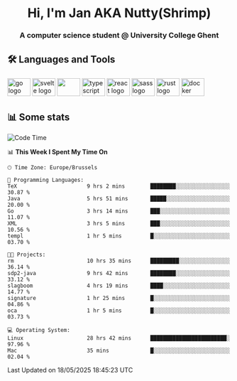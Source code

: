 <h1 align="center">Hi, I'm Jan AKA Nutty(Shrimp)</h1>
<h3 align="center">A computer science student @ University College Ghent</h3>

<h2 align="left">🛠️ Languages and Tools</h2>

###

<div align="left">
  <img src="https://cdn.jsdelivr.net/gh/devicons/devicon/icons/go/go-original.svg" height="40" width="52" alt="go logo"  />
  <img src="https://cdn.jsdelivr.net/gh/devicons/devicon@latest/icons/svelte/svelte-original.svg"  height="40" width="52" alt="svelte logo" />
  <img src="https://cdn.jsdelivr.net/gh/devicons/devicon@latest/icons/tailwindcss/tailwindcss-original.svg" height="40" width="52" />
  <img src="https://cdn.jsdelivr.net/gh/devicons/devicon/icons/typescript/typescript-original.svg" height="40" width="52" alt="typescript logo"  />
  <img src="https://cdn.jsdelivr.net/gh/devicons/devicon/icons/react/react-original.svg" height="40" width="52" alt="react logo"  />
  <img src="https://cdn.jsdelivr.net/gh/devicons/devicon/icons/sass/sass-original.svg" height="40" width="52" alt="sass logo"  />
  <img src="https://cdn.jsdelivr.net/gh/devicons/devicon@latest/icons/rust/rust-original.svg" height="40" width="52" alt="rust logo" />
  <img src="https://cdn.jsdelivr.net/gh/devicons/devicon/icons/docker/docker-original.svg" height="40" width="52" alt="docker logo"  />
</div>

<h2>📊 Some stats</h2>

<!--START_SECTION:waka-->
![Code Time](http://img.shields.io/badge/Code%20Time-5%2C935%20hrs%2033%20mins-blue)

📊 **This Week I Spent My Time On** 

```text
🕑︎ Time Zone: Europe/Brussels

💬 Programming Languages: 
TeX                      9 hrs 2 mins        ████████░░░░░░░░░░░░░░░░░   30.87 % 
Java                     5 hrs 51 mins       █████░░░░░░░░░░░░░░░░░░░░   20.00 % 
Go                       3 hrs 14 mins       ███░░░░░░░░░░░░░░░░░░░░░░   11.07 % 
XML                      3 hrs 5 mins        ███░░░░░░░░░░░░░░░░░░░░░░   10.56 % 
templ                    1 hr 5 mins         █░░░░░░░░░░░░░░░░░░░░░░░░   03.70 % 

🐱‍💻 Projects: 
rm                       10 hrs 35 mins      █████████░░░░░░░░░░░░░░░░   36.14 % 
sdp2-java                9 hrs 42 mins       ████████░░░░░░░░░░░░░░░░░   33.12 % 
slagboom                 4 hrs 19 mins       ████░░░░░░░░░░░░░░░░░░░░░   14.77 % 
signature                1 hr 25 mins        █░░░░░░░░░░░░░░░░░░░░░░░░   04.86 % 
oca                      1 hr 5 mins         █░░░░░░░░░░░░░░░░░░░░░░░░   03.73 % 

💻 Operating System: 
Linux                    28 hrs 42 mins      ████████████████████████░   97.96 % 
Mac                      35 mins             █░░░░░░░░░░░░░░░░░░░░░░░░   02.04 % 
```


 Last Updated on 18/05/2025 18:45:23 UTC
<!--END_SECTION:waka-->

